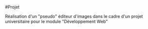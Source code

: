 #Projet

Réalisation d'un "pseudo" éditeur d'images dans le cadre d'un projet universitaire pour le module "Développement Web"
